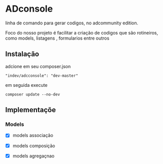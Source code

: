 # ADconsole

linha de comando para gerar codigos, no adcommunity edition.

Foco do nosso projeto é facilitar a criação de codigos que são rotineiros,
como models, listagens , formularios entre outros

## Instalação
adcione em seu composer.json
```
"indev/adcconsole": "dev-master"

```
em seguida execute

```
composer update --no-dev
```
## Implementaçõe

### Models
- [x] models associação
- [x] models composição
- [x] models agregaçnao


